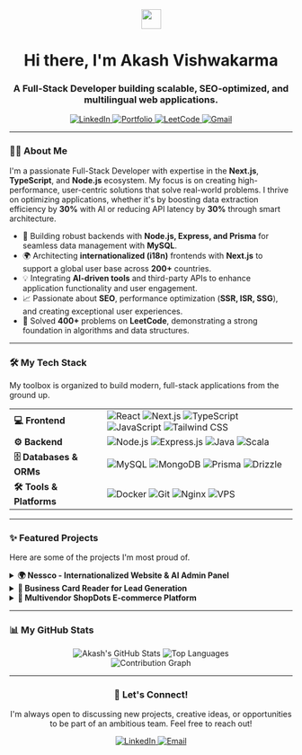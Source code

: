 <div align="center">
  <img src="https://media.giphy.com/media/hvRJCLFzcasrR4ia7z/giphy.gif" width="35" />
  <h1>
    Hi there, I'm Akash Vishwakarma
  </h1>
  <h3>
    A Full-Stack Developer building scalable, SEO-optimized, and multilingual web applications.
  </h3>

  <p>
    <a href="https://www.linkedin.com/in/akash-vishwakarma-545b63248">
      <img src="https://img.shields.io/badge/LinkedIn-0077B5?style=for-the-badge&logo=linkedin&logoColor=white" alt="LinkedIn"/>
    </a>
    <a href="[YOUR-PORTFOLIO-WEBSITE-URL]">
      <img src="https://img.shields.io/badge/Portfolio-4E79FF?style=for-the-badge&logo=firefox&logoColor=white" alt="Portfolio"/>
    </a>
    <a href="https://leetcode.com/[YOUR-LEETCODE-USERNAME]">
      <img src="https://img.shields.io/badge/LeetCode-FFA116?style=for-the-badge&logo=leetcode&logoColor=black" alt="LeetCode"/>
    </a>
    <a href="mailto:akash.vishwakarma@gmail.com">
      <img src="https://img.shields.io/badge/Gmail-D14836?style=for-the-badge&logo=gmail&logoColor=white" alt="Gmail"/>
    </a>
  </p>
</div>

---

### 👨‍💻 About Me

I'm a passionate Full-Stack Developer with expertise in the **Next.js**, **TypeScript**, and **Node.js** ecosystem. My focus is on creating high-performance, user-centric solutions that solve real-world problems. I thrive on optimizing applications, whether it's by boosting data extraction efficiency by **30%** with AI or reducing API latency by **30%** through smart architecture.

- 🚀 Building robust backends with **Node.js, Express, and Prisma** for seamless data management with **MySQL**.
- 🌍 Architecting **internationalized (i18n)** frontends with **Next.js** to support a global user base across **200+** countries.
- 💡 Integrating **AI-driven tools** and third-party APIs to enhance application functionality and user engagement.
- 📈 Passionate about **SEO**, performance optimization (**SSR, ISR, SSG**), and creating exceptional user experiences.
- 🎯 Solved **400+** problems on **LeetCode**, demonstrating a strong foundation in algorithms and data structures.

---

### 🛠️ My Tech Stack

My toolbox is organized to build modern, full-stack applications from the ground up.

<table>
  <tr>
    <td width="150px" valign="middle"><strong>💻  Frontend</strong></td>
    <td valign="middle">
      <img src="https://img.shields.io/badge/React-61DAFB?style=for-the-badge&logo=react&logoColor=black" alt="React"/>
      <img src="https://img.shields.io/badge/Next.js-000000?style=for-the-badge&logo=nextdotjs&logoColor=white" alt="Next.js"/>
      <img src="https://img.shields.io/badge/TypeScript-3178C6?style=for-the-badge&logo=typescript&logoColor=white" alt="TypeScript"/>
      <img src="https://img.shields.io/badge/JavaScript-F7DF1E?style=for-the-badge&logo=javascript&logoColor=black" alt="JavaScript"/>
      <img src="https://img.shields.io/badge/Tailwind_CSS-06B6D4?style=for-the-badge&logo=tailwindcss&logoColor=white" alt="Tailwind CSS"/>
    </td>
  </tr>
  <tr>
    <td width="150px" valign="middle"><strong>⚙️  Backend</strong></td>
    <td valign="middle">
      <img src="https://img.shields.io/badge/Node.js-339933?style=for-the-badge&logo=nodedotjs&logoColor=white" alt="Node.js"/>
      <img src="https://img.shields.io/badge/Express.js-000000?style=for-the-badge&logo=express&logoColor=white" alt="Express.js"/>
      <img src="https://img.shields.io/badge/Java-ED8B00?style=for-the-badge&logo=openjdk&logoColor=white" alt="Java"/>
      <img src="https://img.shields.io/badge/Scala-DC322F?style=for-the-badge&logo=scala&logoColor=white" alt="Scala"/>
    </td>
  </tr>
  <tr>
    <td width="150px" valign="middle"><strong>🗄️  Databases & ORMs</strong></td>
    <td valign="middle">
      <img src="https://img.shields.io/badge/MySQL-4479A1?style=for-the-badge&logo=mysql&logoColor=white" alt="MySQL"/>
      <img src="https://img.shields.io/badge/MongoDB-47A248?style=for-the-badge&logo=mongodb&logoColor=white" alt="MongoDB"/>
      <img src="https://img.shields.io/badge/Prisma-2D3748?style=for-the-badge&logo=prisma&logoColor=white" alt="Prisma"/>
      <img src="https://img.shields.io/badge/Drizzle-C5F74F?style=for-the-badge" alt="Drizzle"/>
    </td>
  </tr>
  <tr>
    <td width="150px" valign="middle"><strong>🛠️  Tools & Platforms</strong></td>
    <td valign="middle">
      <img src="https://img.shields.io/badge/Docker-2496ED?style=for-the-badge&logo=docker&logoColor=white" alt="Docker"/>
      <img src="https://img.shields.io/badge/Git-F05032?style=for-the-badge&logo=git&logoColor=white" alt="Git"/>
      <img src="https://img.shields.io/badge/Nginx-009639?style=for-the-badge&logo=nginx&logoColor=white" alt="Nginx"/>
      <img src="https://img.shields.io/badge/VPS-007BFF?style=for-the-badge" alt="VPS"/>
    </td>
  </tr>
</table>

---

### ✨ Featured Projects

Here are some of the projects I'm most proud of.

<details>
  <summary><strong>🌍 Nessco - Internationalized Website & AI Admin Panel</strong></summary>
  
  > An enterprise-level website and admin panel built for a global audience, featuring AI-powered translations and lead management. This project highlights my ability to handle complex requirements for internationalization, performance, and data management.

  - **Global Website:** Architected a `Next.js` site with middleware for **internationalization**, supporting **200+** countries and dynamic language detection.
  - **AI-Powered Admin Panel:** Developed a `Node.js`/`Express` panel with AI translations for **110+** languages across **15+** data models, streamlining content management.
  - **AI Card Reader:** Built a tool that boosted sales team efficiency by **30%** through automated lead data extraction and CRM integration.
  - **Performance:** Optimized translation workflows and integrated geolocation APIs, reducing latency by **30%** and API calls by **50%**.

  **Tech Stack:** `Next.js`, `TypeScript`, `Node.js`, `Express`, `MySQL`, `Prisma`, `i18n`, `SEO`, `APIs`
  
  [**View Website**]([LINK-TO-NESSCO-WEBSITE])
</details>

<details>
  <summary><strong>📄 Business Card Reader for Lead Generation</strong></summary>
  
  > A full-stack Next.js application designed to automate lead generation for sales teams. It allows users to upload business card images, automatically extracts contact information, and syncs it with a CRM, Google Sheets, and a central database.

  - **Functionality:** Created a form-based system to upload images, extract data, and sync seamlessly with external services.
  - **Deployment:** Deployed on a VPS using **Docker**, ensuring scalability and reliability.
  - **Impact:** Used daily by sales teams and has processed over **1,000+** forms, significantly improving the lead capture process.

  **Tech Stack:** `Next.js`, `TypeScript`, `Tailwind CSS`, `MySQL`, `Docker`, `VPS`, `Google Sheets API`
  
  [**Live Demo**]([LINK-TO-BUSINESS-CARD-READER-DEMO])
</details>

<details>
  <summary><strong>🛒 Multivendor ShopDots E-commerce Platform</strong></summary>
  
  > A complete e-commerce platform built with Next.js, designed to facilitate interactions between customers and multiple vendors.

  - **Core Features:** Developed systems for customer-seller interactions, inquiries, and order management.
  - **User Experience:** Focused on creating a smooth and intuitive shopping experience from browsing to checkout.

  **Tech Stack:** `Next.js`, `React.js`, `E-commerce`
  
  [**Live Demo**]([LINK-TO-SHOPDOTS-DEMO])
</details>

---

### 📊 My GitHub Stats

<div align="center">
  <img src="https://github-readme-stats.vercel.app/api?username=savin8305&show_icons=true&theme=radical&hide_border=true&include_all_commits=true&count_private=true" alt="Akash's GitHub Stats" />
  <img src="https://github-readme-stats.vercel.app/api/top-langs/?username=savin8305&layout=compact&theme=radical&hide_border=true&include_all_commits=true&count_private=true&langs_count=8" alt="Top Languages" />
</div>

<div align="center">
  <img src="https://github-readme-activity-graph.vercel.app/graph?username=savin8305&theme=react-dark&hide_border=true" alt="Contribution Graph" />
</div>

---

<div align="center">
  <h3>🤝 Let's Connect!</h3>
  <p>I'm always open to discussing new projects, creative ideas, or opportunities to be part of an ambitious team. Feel free to reach out!</p>
  <p>
    <a href="https://www.linkedin.com/in/akash-vishwakarma-545b63248">
      <img src="https://img.shields.io/badge/LinkedIn-0077B5?style=for-the-badge&logo=linkedin&logoColor=white" alt="LinkedIn"/>
    </a>
    <a href="mailto:akash.vishwakarma@gmail.com">
      <img src="https://img.shields.io/badge/Email_Me-D14836?style=for-the-badge&logo=gmail&logoColor=white" alt="Email"/>
    </a>
  </p>
</div>

